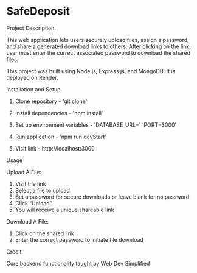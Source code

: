 # SafeDeposit

Project Description

This web application lets users securely upload files, assign a password, and share a generated download links to others. After clicking on the link, user must enter the correct associated password to download the shared files.

This project was built using Node.js, Express.js, and MongoDB. It is deployed on Render.


Installation and Setup

1. Clone repository - 'git clone'

2. Install dependencies - 'npm install'

3. Set up environment variables - 'DATABASE_URL=<Your MongoDB Atlas connection string>' 'PORT=3000'

4. Run application - 'npm run devStart'

5. Visit link - http://localhost:3000


Usage

Upload A File:
    
1. Visit the link
2. Select a file to upload
3. Set a password for secure downloads or leave blank for no password
4. Click “Upload” 
5. You will receive a unique shareable link

Download A File:

1. Click on the shared link
2. Enter the correct password to initiate file download


Credit

Core backend functionality taught by Web Dev Simplified